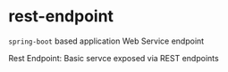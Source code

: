 # rest-endpoint
`spring-boot` based application Web Service endpoint


Rest Endpoint: Basic servce exposed via REST endpoints
